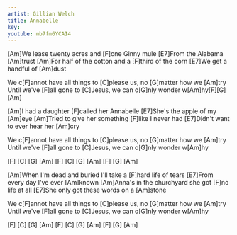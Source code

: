 ```yaml
---
artist: Gillian Welch
title: Annabelle
key:
youtube: mb7fm6YCAI4
---
```


[Am]We lease twenty acres and [F]one Ginny mule
[E7]From the Alabama [Am]trust
[Am]For half of the cotton and a [F]third of the corn
[E7]We get a handful of [Am]dust

We c[F]annot have all things to [C]please us, no [G]matter how we [Am]try
Until we've [F]all gone to [C]Jesus, we can o[G]nly wonder w[Am]hy[F][G][Am]

[Am]I had a daughter [F]called her Annabelle
[E7]She's the apple of my [Am]eye
[Am]Tried to give her something [F]like I never had
[E7]Didn't want to ever hear her [Am]cry

We c[F]annot have all things to [C]please us, no [G]matter how we [Am]try
Until we've [F]all gone to [C]Jesus, we can o[G]nly wonder w[Am]hy

[F]     [C]    [G]    [Am]
[F]     [C]    [G]    [Am]  [F]  [G]  [Am]

[Am]When I'm dead and buried I'll take a [F]hard life of tears
[E7]From every day I've ever [Am]known
[Am]Anna's in the churchyard she got [F]no life at all
[E7]She only got these words on a [Am]stone

We c[F]annot have all things to [C]please us, no [G]matter how we [Am]try
Until we've [F]all gone to [C]Jesus, we can o[G]nly wonder w[Am]hy

[F]     [C]    [G]    [Am]
[F]     [C]    [G]    [Am]  [F]  [G]  [Am]
